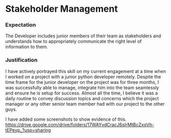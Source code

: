 # Stakeholder Management

### Expectation
The Developer includes junior members of their team as stakeholders and understands how to appropriately communicate the right level of information to them.

### Justification
I have actively portrayed this skill on my current engagement at a time when I worked on a project with a junior python developer remotely. Despite the time frame for the junior developer on the project was for three months, I was successfully able to manage, integrate him into the team seamlessly and ensure he is setup for success. Almost all the time, I believe it was a daily routine to convey discussion topics and concerns which the project manager or any other senior team member had with our project to the other guys.

I have added some screenshots to show evidence of this.
https://drive.google.com/drive/folders/17WAYvdCracJ6sIrMtBcZxqVh-tEPeyp_?usp=sharing